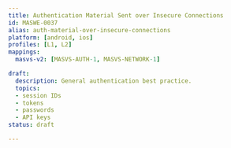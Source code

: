 ```yaml
---
title: Authentication Material Sent over Insecure Connections
id: MASWE-0037
alias: auth-material-over-insecure-connections
platform: [android, ios]
profiles: [L1, L2]
mappings:
  masvs-v2: [MASVS-AUTH-1, MASVS-NETWORK-1]

draft:
  description: General authentication best practice.
  topics:
  - session IDs
  - tokens
  - passwords
  - API keys
status: draft

---
```


